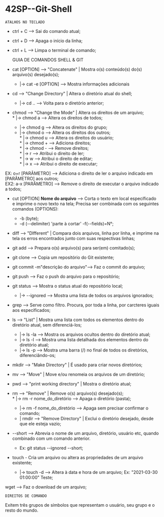 # 42SP--Git-Shell


	ATALHOS NO TECLADO

* ctrl + C --> Sai do comando atual;  
* ctrl + D --> Apaga o início da linha;  
* ctrl + L --> Limpa o terminal de comando;  

	GUIA DE COMANDOS SHELL & GIT
	
* cat [OPTION] --> "Concatenate" | Mostra o(s) conteúdo(s) do(s) arquivo(s) desejado(s);
	* |-> cat -e [OPTION] --> Mostra informações adicionais

* cd --> "Change Directory" | Altera o diretório atual do shell;  
	* |->   cd .. --> Volta para o diretório anterior;  
	

* chmod --> "Change the Mode" | Altera os direitos de um arquivo;  
	  * |-> chmod a --> Altera os direitos de todos;  
  	* |-> chmod g --> Altera os direitos do grupo;  
  	* |-> chmod o --> Altera os direitos dos outros;  
      		* |-> chmod u --> Altera os direitos do usuário;    
     	 	  * |-> chmod + --> Adiciona direitos;  
      		* |-> chmod - --> Remove direitos;  
        		* |-> r --> Atribui o direito de ler;  
        		* |-> w --> Atribui o direito de editar;  
        		* |-> x --> Atribui o direito de executar;  
	

 EX: o+r [PARÂMETRO] --> Adiciona o direito de ler o arquivo indicado em [PARÂMETRO] aos outros;  
 EX2: a-x [PARÂMETRO] --> Remove o direito de executar o arquivo indicado a todos;  
 
 * cut [OPTION] **Nome do arquivo** --> Corta o texto em local específicado e imprime o novo texto na tela; Precisa ser combinada com os seguintes comandos (OPTIONS):  
 	* -b (byte);  
 	* -d (--delimiter) 'parte à cortar' -f(--fields)=N°;  
 * diff --> "DIfferent" | Compara dois arquivos, linha por linha, e imprime na tela os erros encontrados junto com suas respectivas linhas;
 

* git add --> Prepara o(s) arquivo(s) para ser(em) comitado(s);  
* git clone --> Copia um repositório do Git existente;  
* git commit -m"descrição do arquivo"--> Faz o commit do arquivo;  
* git push  --> Faz o push do arquivo para o repositório;  
* git status --> Mostra o status atual do repositório local;  
	* |-> --ignored --> Mostra uma lista de todos os arquivos ignorados;  
* grep --> Serve como filtro. Procura, por toda a linha, por carcteres iguais aos especificados;  
  
* ls --> "List" | Mostra uma lista com todos os elementos dentro do diretório atual, sem diferenciá-los;
  *	|-> ls -la --> Mostra os arquivos ocultos dentro do diretório atual;  
  *	|-> ls -l --> Mostra uma lista detalhada dos elementos dentro do diretório atual;
  *	|-> ls -p --> Mostra uma barra (/) no final de todos os diretórios, diferenciândo-os;  
  
* mkdir --> "Make Directory" | É usado para criar novos diretórios;  
  
* mv --> "Move" | Move e/ou renomeia os arquivos de um diretório;  
  
* pwd --> "print working directory" | Mostra o diretório atual;  

* rm --> "Remove" | Remove o(s) arquivo(s) desejado(s);  
 	  * |->   rm -r nome_do_diretório --> Apaga o diretório (pasta);  
  	* |->   rm -f nome_do_diretório --> Apaga sem precisar confirmar o comando;  
    * | rmdir --> "Remove Directory" | Exclui o diretório desejado, desde que ele esteja vazio;  
    
 * --short --> Abrevia o nome de um arquivo, diretório, usuário etc, quando combinado com um comando anterior.
 	* Ex: git status --ignored --short;  

* touch - Cria um arquivo ou altera as propriedades de um arquivo existente;  
   * |->	touch -d --> Altera à data e hora de um arquivo; Ex: "2021-03-30 01:00:00" Teste;  

wget <link> --> Faz o download de um arquivo;  
  
	DIREITOS DE COMANDO

Exitem três grupos de símbolos que representam o usuário, seu grupo e o resto do mundo.  

